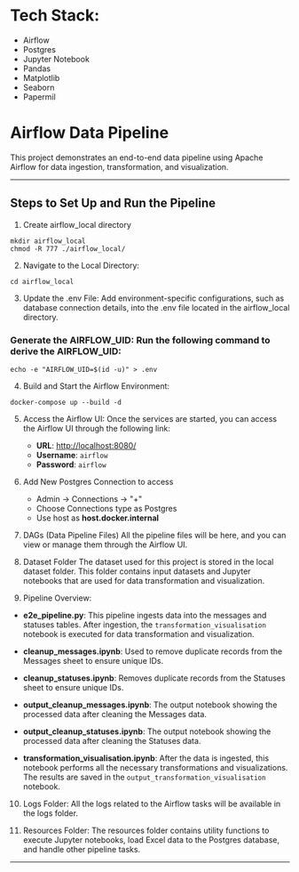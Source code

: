 # Tech Stack:
 - Airflow
 - Postgres
 - Jupyter Notebook
 - Pandas
 - Matplotlib
 - Seaborn
 - Papermil
   
# Airflow Data Pipeline

This project demonstrates an end-to-end data pipeline using Apache Airflow for data ingestion, transformation, and visualization.

---
## Steps to Set Up and Run the Pipeline

1. Create airflow_local directory
``` 
mkdir airflow_local
chmod -R 777 ./airflow_local/
```

2. Navigate to the Local Directory:

``` 
cd airflow_local
```
3. Update the .env File: Add environment-specific configurations, such as database connection details, into the .env file located in the airflow_local directory.

### Generate the AIRFLOW_UID: Run the following command to derive the AIRFLOW_UID:

```
echo -e "AIRFLOW_UID=$(id -u)" > .env
```

4. Build and Start the Airflow Environment: 
```
docker-compose up --build -d
```

5. Access the Airflow UI:
Once the services are started, you can access the Airflow UI through the following link:

   - **URL**: [http://localhost:8080/](http://localhost:8080/)
   - **Username**: `airflow`
   - **Password**: `airflow`

6. Add New Postgres Connection to access 
   - Admin -> Connections -> "+"
   - Choose Connections type as Postgres 
   - Use host as **host.docker.internal**

7. DAGs (Data Pipeline Files)
All the pipeline files will be here, and you can view or manage them through the Airflow UI.

8. Dataset Folder
The dataset used for this project is stored in the local dataset folder. This folder contains input datasets and Jupyter notebooks that are used for data transformation and visualization.

9. Pipeline Overview:

- **e2e_pipeline.py**: This pipeline ingests data into the messages and statuses tables. After ingestion, the `transformation_visualisation` notebook is executed for data transformation and visualization.
  
- **cleanup_messages.ipynb**: Used to remove duplicate records from the Messages sheet to ensure unique IDs.
  
- **cleanup_statuses.ipynb**: Removes duplicate records from the Statuses sheet to ensure unique IDs.
  
- **output_cleanup_messages.ipynb**: The output notebook showing the processed data after cleaning the Messages data.
  
- **output_cleanup_statuses.ipynb**: The output notebook showing the processed data after cleaning the Statuses data.
  
- **transformation_visualisation.ipynb**: After the data is ingested, this notebook performs all the necessary transformations and visualizations. The results are saved in the `output_transformation_visualisation` notebook.

10. Logs Folder:
All the logs related to the Airflow tasks will be available in the logs folder.

11. Resources Folder:
The resources folder contains utility functions to execute Jupyter notebooks, load Excel data to the Postgres database, and handle other pipeline tasks.

---
